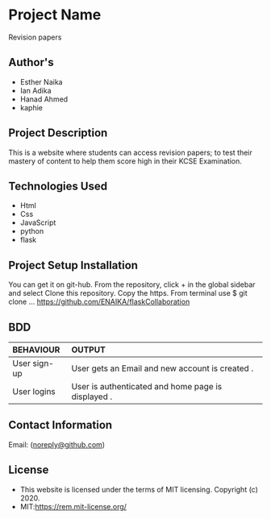 # Project Name
Revision papers

## Author's
* Esther Naika
* Ian Adika
* Hanad Ahmed 
* kaphie

## Project Description
 This is a website where students can access revision papers; to test their mastery of content to help them score high in their KCSE Examination.

## Technologies Used
* Html
* Css
* JavaScript
* python
* flask

## Project Setup Installation  
You can get it on git-hub. From the repository, click + in the global sidebar and select Clone this repository. Copy the https.
From terminal use $ git clone ... https://github.com/ENAIKA/flaskCollaboration

## BDD     
| BEHAVIOUR | OUTPUT|
|:------------------|:-----------|
| User sign-up |User gets an Email and new account is created . |
|User logins |User is authenticated and home page is displayed .  |


## Contact Information
Email: (noreply@github.com)

## License
* This website is licensed under the terms of MIT licensing. Copyright (c) 2020.
* MIT:https://rem.mit-license.org/ 
 
